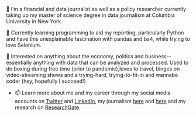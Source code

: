 👀 I’m a financial and data journalist as well as a policy researcher currently taking up my master of science degree
in data journalism at Columbia University in New York.

🌱 Currently learning programming to aid my reporting, particularly Python and have this unexplainable fascination with pandas and bs4, while trying to love Selenium.

💞️ Interested on anything about the economy, politics and business-- essentially anything with data that can be analyzed and processed. Used to do boxing during free time (prior to pandemic),loves to travel, binges on video-streaming shows and a trying-hard, trying-to-fit-in and wannabe coder (hey, hopefully I succeed!)

- 📫 Learn more about me and my career through my social media accounts on [Twitter](https://twitter.com/prinzmagtulis) and [LinkedIn](https://www.linkedin.com/in/prinzmagtulis/), my journalism [here](https://www.philstar.com/authors/1097494/prinz-magtulis) and [here](https://www.ft.com/search?q=prinz+magtulis) and my research on [ResearchGate](https://www.researchgate.net/profile/Prinz-Magtulis).

<!---
prinz-magtulis/prinz-magtulis is a ✨ special ✨ repository because its `README.md` (this file) appears on your GitHub profile.
You can click the Preview link to take a look at your changes.
--->
